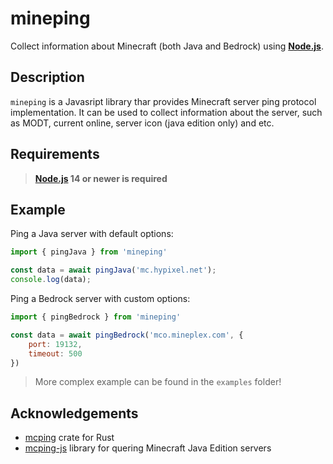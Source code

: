 # mineping
Collect information about Minecraft (both Java and Bedrock) using **[Node.js](http://nodejs.org)**.

## Description

`mineping` is a Javasript library thar provides Minecraft server ping protocol implementation. It can be used to collect information about the server, such as MODT, current online, server icon (java edition only) and etc.

## Requirements
> **[Node.js](https://nodejs.org/) 14 or newer is required**

## Example

Ping a Java server with default options:

```js
import { pingJava } from 'mineping'

const data = await pingJava('mc.hypixel.net');
console.log(data);
```

Ping a Bedrock server with custom options:

```js
import { pingBedrock } from 'mineping'

const data = await pingBedrock('mco.mineplex.com', {
    port: 19132,
    timeout: 500
})
```
> More complex example can be found in the `examples` folder!

## Acknowledgements
- [mcping](https://github.com/Scetch/mcping) crate for Rust
- [mcping-js](https://github.com/Cryptkeeper/mcping-js) library for quering Minecraft Java Edition servers